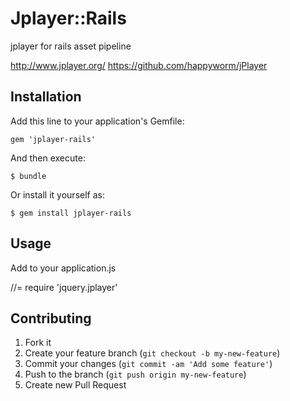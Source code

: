 # Jplayer::Rails

jplayer for rails asset pipeline

http://www.jplayer.org/
https://github.com/happyworm/jPlayer

## Installation

Add this line to your application's Gemfile:

    gem 'jplayer-rails'

And then execute:

    $ bundle

Or install it yourself as:

    $ gem install jplayer-rails

## Usage

Add to your application.js

//= require 'jquery.jplayer'

## Contributing

1. Fork it
2. Create your feature branch (`git checkout -b my-new-feature`)
3. Commit your changes (`git commit -am 'Add some feature'`)
4. Push to the branch (`git push origin my-new-feature`)
5. Create new Pull Request
